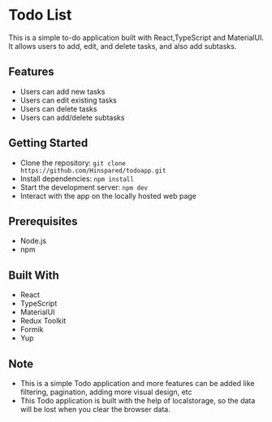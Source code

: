 # Todo List

This is a simple to-do application built with React,TypeScript and MaterialUI. It allows users to add, edit, and delete tasks, and also add subtasks.

## Features

- Users can add new tasks
- Users can edit existing tasks
- Users can delete tasks
- Users can add/delete subtasks

## Getting Started

- Clone the repository: `git clone https://github.com/Hinspared/todoapp.git`
- Install dependencies: `npm install`
- Start the development server: `npm dev`
- Interact with the app on the locally hosted web page

## Prerequisites

- Node.js
- npm

## Built With

- React
- TypeScript
- MaterialUI
- Redux Toolkit
- Formik
- Yup

## Note

- This is a simple Todo application and more features can be added like filtering, pagination, adding more visual design, etc
- This Todo application is built with the help of localstorage, so the data will be lost when you clear the browser data.

